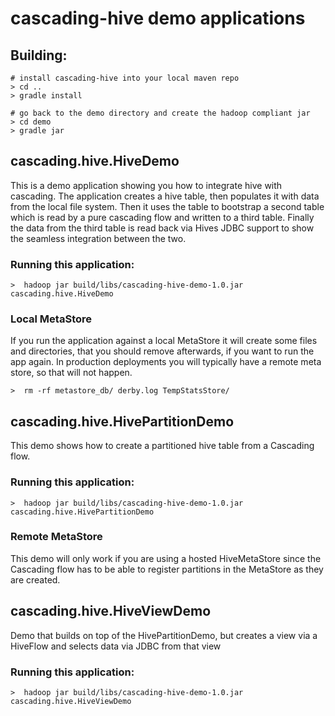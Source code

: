 # cascading-hive demo applications


## Building:

    # install cascading-hive into your local maven repo
    > cd ..
    > gradle install

    # go back to the demo directory and create the hadoop compliant jar
    > cd demo
    > gradle jar



## cascading.hive.HiveDemo

This is a demo application showing you how to integrate hive with cascading. The
application creates a hive table, then populates it with data from
the local file system. Then it uses the table to bootstrap a second table which
is read by a pure cascading flow and written to a third table. Finally the data
from the third table is read back via Hives JDBC support to show the seamless
integration between the two.


### Running this application:

    >  hadoop jar build/libs/cascading-hive-demo-1.0.jar cascading.hive.HiveDemo

### Local MetaStore

If you run the application against a local MetaStore it will create some files
and directories, that you should remove afterwards, if you want to run the app
again. In production deployments you will typically have a remote meta store, so
that will not happen.

    >  rm -rf metastore_db/ derby.log TempStatsStore/

## cascading.hive.HivePartitionDemo

This demo shows how to create a partitioned hive table from a Cascading flow.


### Running this application:

    >  hadoop jar build/libs/cascading-hive-demo-1.0.jar cascading.hive.HivePartitionDemo

### Remote MetaStore

This demo will only work if you are using a hosted HiveMetaStore since the
Cascading flow has to be able to register partitions in the MetaStore as they
are created.


## cascading.hive.HiveViewDemo

Demo that builds on top of the HivePartitionDemo, but creates a view via a
HiveFlow and selects data via JDBC from that view

### Running this application:

    >  hadoop jar build/libs/cascading-hive-demo-1.0.jar cascading.hive.HiveViewDemo

